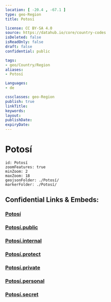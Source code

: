 ```yaml
---
location: [ -20.4 , -67.1 ] 
type: geo-Region
title: Potosí

license: CC BY-SA 4.0
source: https://datahub.io/core/country-codes
isDeleted: false
isReadOnly: false
draft: false
confidential: public

tags:
- geo/Country/Region
aliases:
- Potosí

Languages:
- de

cssclasses: geo-Region
publish: true
linkTitle: 
keywords: 
layout: 
publishDate: 
expiryDate: 
---
```


# Potosí

```leaflet
id: Potosí
zoomFeatures: true 
minZoom: 2 
maxZoom: 18
geojsonFolder: ./Potosí/
markerFolder: ./Potosí/
```


## Confidential Links & Embeds: 

### [Potosí](/_Standards/Earth/Continent/America~South/Bolivia/departments~Bolivia/Potosí.md) 

### [Potosí.public](/_public/Earth/Continent/America~South/Bolivia/departments~Bolivia/Potosí.public.md) 

### [Potosí.internal](/_internal/Earth/Continent/America~South/Bolivia/departments~Bolivia/Potosí.internal.md) 

### [Potosí.protect](/_protect/Earth/Continent/America~South/Bolivia/departments~Bolivia/Potosí.protect.md) 

### [Potosí.private](/_private/Earth/Continent/America~South/Bolivia/departments~Bolivia/Potosí.private.md) 

### [Potosí.personal](/_personal/Earth/Continent/America~South/Bolivia/departments~Bolivia/Potosí.personal.md) 

### [Potosí.secret](/_secret/Earth/Continent/America~South/Bolivia/departments~Bolivia/Potosí.secret.md)

